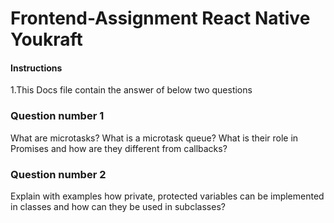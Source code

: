 # Frontend-Assignment React Native Youkraft

#### Instructions

1.This Docs file contain the answer of below two questions

### Question number 1

What are microtasks? What is a microtask queue? What is their role in Promises and how are they different from callbacks?

### Question number 2

Explain with examples how private, protected variables can be implemented in classes and how can they be used in subclasses?
